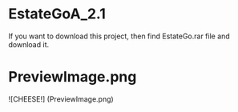 # EstateGoA_2.1

If you want to download this project, then find EstateGo.rar file and download it.

# PreviewImage.png
![CHEESE!] (PreviewImage.png)
